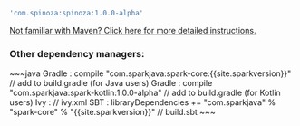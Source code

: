 ~~~groovy
'com.spinoza:spinoza:1.0.0-alpha'
~~~

[Not familiar with Maven? Click here for more detailed instructions.](/tutorials/maven-setup)

### Other dependency managers:
<div class="smaller-code" markdown="1">
~~~java
Gradle : compile "com.sparkjava:spark-core:{{site.sparkversion}}" // add to build.gradle (for Java users)
Gradle : compile "com.sparkjava:spark-kotlin:1.0.0-alpha" // add to build.gradle (for Kotlin users)
   Ivy : <dependency org="com.sparkjava" name="spark-core" rev="{{site.sparkversion}}" conf="build" /> // ivy.xml
   SBT : libraryDependencies += "com.sparkjava" % "spark-core" % "{{site.sparkversion}}" // build.sbt
~~~
</div>